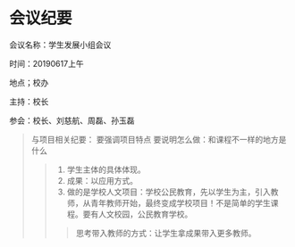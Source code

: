 # 会议纪要

会议名称：学生发展小组会议

时间：20190617上午

地点；校办

主持：校长

参会：校长、刘慈航、周磊、孙玉磊

> 与项目相关纪要：
要强调项目特点
要说明怎么做：和课程不一样的地方是什么
> > 1. 学生主体的具体体现。
> > 2. 成果：以应用方式。
> > 3. 做的是学校人文项目：学校公民教育，先以学生为主，引入教师，从青年教师开始，最终变成学校项目！不是简单的学生课程。要有人文校园，公民教育学校。
> > > 思考带入教师的方式：让学生拿成果带入更多教师。